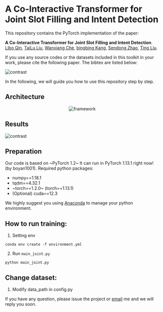 # A Co-Interactive Transformer for Joint Slot Filling and Intent Detection
This repository contains the PyTorch implementation of the paper: 

**A Co-Interactive Transformer for Joint Slot Filling and Intent Detection**. [Libo Qin](http://ir.hit.edu.cn/~lbqin/), [TaiLu Liu](https://github.com/labage), [Wanxiang Che](http://ir.hit.edu.cn/~car/chinese.htm), [bingbing Kang](https://github.com/kangbrilliant), [Sendong Zhao](https://sites.google.com/site/zhaosendong/), [Ting Liu](http://ir.hit.edu.cn/~liuting/).

If you use any source codes or the datasets included in this toolkit in your work, please cite the following paper. The bibtex are listed below:

![contrast](img/contrast.png)

In the following, we will guide you how to use this repository step by step.

## Architecture

<div align=center><img src="img/framework.png"  alt="framework" /></div>

## Results

![contrast](img/result.png)

## Preparation

Our code is based on ~PyTorch 1.2~ It can run in PyTorch 1.13.1 right now! (by boyan1001). Required python packages:

-   numpy==1.18.1
-   tqdm==4.32.1
-   ~torch==1.2.0~ (torch==1.13.1)
-   (Optional) cuda==12.3

We highly suggest you using [Anaconda](https://www.anaconda.com/) to manage your python environment.

## How to run training:
1) Setting env
```
conda env create -f environment.yml
```
2) Run `main_joint.py`
```
python main_joint.py
``` 

## Change dataset:
1) Modify data_path in config.py

If you have any question, please issue the project or [email](478421198@qq.com) me and we will reply you soon.

